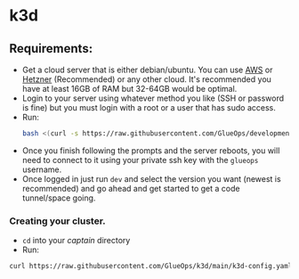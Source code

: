 # k3d


## Requirements:
- Get a cloud server that is either debian/ubuntu. You can use [AWS](https://cde.glueops.dev) or [Hetzner](https://www.hetzner.com/) (Recommended) or any other cloud. It's recommended you have at least 16GB of RAM but 32-64GB would be optimal.
- Login to your server using whatever method you like (SSH or password is fine) but you must login with a root or a user that has sudo access.
- Run:
  ```bash
  bash <(curl -s https://raw.githubusercontent.com/GlueOps/development-only-utilities/main/tools/developer-setup/linux-setup.sh)
  ```
- Once you finish following the prompts and the server reboots, you will need to connect to it using your private ssh key with the `glueops` username.
- Once logged in just run `dev` and select the version you want (newest is recommended) and go ahead and get started to get a code tunnel/space going.



### Creating your cluster.

- `cd` into your _captain_ directory
- Run:
```bash
curl https://raw.githubusercontent.com/GlueOps/k3d/main/k3d-config.yaml -o k3d-config.yaml && k3d cluster create --config k3d-config.yaml
```

